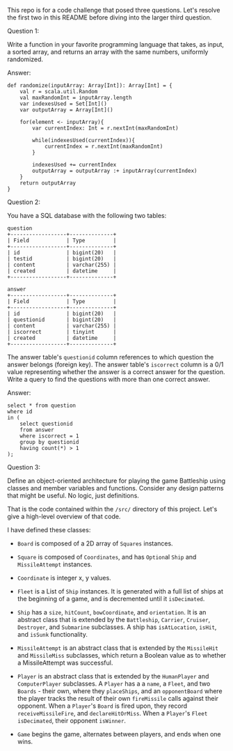 This repo is for a code challenge that posed three questions. Let's resolve the first two in this README before diving 
into the larger third question.


Question 1:  

Write a function in your favorite programming language that takes, as input, a sorted array, and returns an 
array with the same numbers, uniformly randomized.

Answer:

```
def randomize(inputArray: Array[Int]): Array[Int] = {
	val r = scala.util.Random
	val maxRandomInt = inputArray.length
	var indexesUsed = Set[Int]()
	var outputArray = Array[Int]()
 	
	for(element <- inputArray){  
		var currentIndex: Int = r.nextInt(maxRandomInt)
    
		while(indexesUsed(currentIndex)){
			currentIndex = r.nextInt(maxRandomInt)
		}
      
		indexesUsed += currentIndex
		outputArray = outputArray :+ inputArray(currentIndex)
	}
	return outputArray
}
```

Question 2: 

You have a SQL database with the following two tables:

```
question
+------------------+--------------+
| Field            | Type         |
+------------------+--------------+
| id               | bigint(20)   |
| testid           | bigint(20)   |
| content          | varchar(255) |
| created          | datetime     |
+------------------+--------------+

answer
+------------------+--------------+
| Field            | Type         |
+------------------+--------------+
| id               | bigint(20)   |
| questionid       | bigint(20)   |
| content          | varchar(255) |
| iscorrect        | tinyint      |
| created          | datetime     |
+------------------+--------------+
```

The answer table's `questionid` column references to which question the answer belongs (foreign key). The answer table's 
`iscorrect` column is a 0/1 value representing whether the answer is a correct answer for the question. Write a query to 
find the questions with more than one correct answer.

Answer:
```
select * from question 
where id 
in (
	select questionid 
	from answer 
	where iscorrect = 1 
	group by questionid 
	having count(*) > 1
);
```

Question 3:

Define an object-oriented architecture for playing the game Battleship using classes and member variables and functions. 
Consider any design patterns that might be useful. No logic, just definitions.

That is the code contained within the `/src/` directory of this project. Let's give a high-level overview of that code.

I have defined these classes:

- `Board` is composed of a 2D array of `Squares` instances.

- `Square` is composed of `Coordinates`, and has `Option`al `Ship` and `MissileAttempt` instances.

- `Coordinate` is integer x, y values.

- `Fleet` is a List of `Ship` instances. It is generated with a full list of ships at the beginning of a game, and 
is decremented until it `isDecimated`.

- `Ship` has a `size`, `hitCount`, `bowCoordinate`, and `orientation`. It is an abstract class that is extended
by the `Battleship`, `Carrier`, `Cruiser`, `Destroyer`, and `Submarine` subclasses. A ship has `isAtLocation`, `isHit`, 
and `isSunk` functionality.

- `MissileAttempt` is an abstract class that is extended by the `MissileHit` and `MissileMiss` subclasses, which return
a Boolean value as to whether a MissileAttempt was successful.

- `Player` is an abstract class that is extended by the `HumanPlayer` and `ComputerPlayer` subclasses. A `Player` has a
a `name`, a `Fleet`, and two `Boards` - their own, where they `placeShips`, and an `opponentBoard` where the player tracks the result
of their own `fireMissile` calls against their opponent. When a `Player`'s `Board` is fired upon, they record `receiveMissileFire`,
 and `declareHitOrMiss`. When a `Player`'s `Fleet` `isDecimated`, their opponent `isWinner`.

- `Game` begins the game, alternates between players, and ends when one wins.